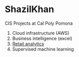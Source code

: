 # ShazilKhan
CIS Projects at Cal Poly Pomona 

1. Cloud infrastructure (AWS)
2. Business intelligence (excel)
3. [Retail analytics](google.com)
4. Supervised machine learning

